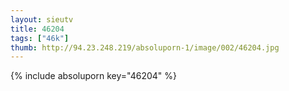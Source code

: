 ```yaml
--- 
layout: sieutv
title: 46204
tags: ["46k"]
thumb: http://94.23.248.219/absoluporn-1/image/002/46204.jpg
---
```

{% include absoluporn key="46204" %} 
